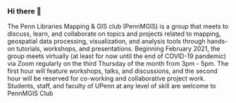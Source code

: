 ### Hi there 👋
The Penn Libraries Mapping & GIS club (PennMGIS) is a group that meets to discuss, learn, and collaborate on topics and projects related to mapping, geospatial data processing, visualization, and analysis tools through hands-on tutorials, workshops, and presentations.
Beginning February 2021, the group meets virtually (at least for now until the end of COVID-19 pandemic) via Zoom regularly on the third Thursday of the month from 3pm - 5pm. The first hour will feature workshops, talks, and discussions, and the second hour will be reserved for co-working and collaborative project work.
Students, staff, and faculty of UPenn at any level of skill are welcome to PennMGIS Club
<!--
**PennMGIS/PennMGIS** is a ✨ _special_ ✨ repository because its `README.md` (this file) appears on your GitHub profile.

Here are some ideas to get you started:

- 🔭 I’m currently working on ...
- 🌱 I’m currently learning ...
- 👯 I’m looking to collaborate on ...
- 🤔 I’m looking for help with ...
- 💬 Ask me about ...
- 📫 How to reach me: ...
- 😄 Pronouns: ...
- ⚡ Fun fact: ...
-->
